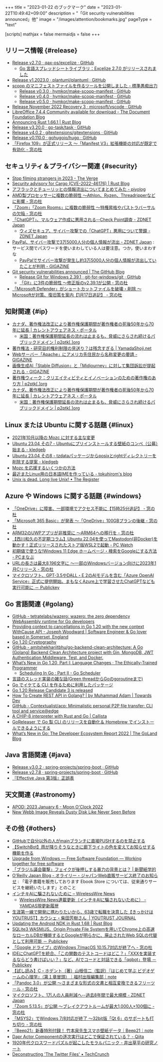 +++
title = "2023-01-22 のブックマーク"
date =  "2023-01-22T10:49:42+09:00"
description = "「Git security vulnerabilities announced」他"
image = "/images/attention/bookmarks.jpg"
pageType = "text"

[scripts]
  mathjax = false
  mermaidjs = false
+++

## リリース情報 {#release}

- [Release v2.7.0 · qax-os/excelize · GitHub](https://github.com/qax-os/excelize/releases/tag/v2.7.0)
  - [Go 言語スプレッドシートライブラリ：Excelize 2.7.0 がリリースされました](https://zenn.dev/xuri/articles/e30a078a27db42)
- [Release v1.2023.0 · plantuml/plantuml · GitHub](https://github.com/plantuml/plantuml/releases/tag/v1.2023.0)
- [scoop のマニフェストファイルを作るツールを公開しました - 標準愚痴出力](https://zetamatta.hatenablog.com/entry/2023/01/10/111205)
  - [Release v0.3.0 · hymkor/make-scoop-manifest · GitHub](https://github.com/hymkor/make-scoop-manifest/releases/tag/v0.3.0)
  - [Release v0.4.0 · hymkor/make-scoop-manifest · GitHub](https://github.com/hymkor/make-scoop-manifest/releases/tag/v0.4.0)
  - [Release v0.5.0 · hymkor/make-scoop-manifest · GitHub](https://github.com/hymkor/make-scoop-manifest/releases/tag/v0.5.0)
- [Release November 2022 Recovery 3 · microsoft/vscode · GitHub](https://github.com/microsoft/vscode/releases/tag/1.74.3)
- [LibreOffice 7.4.4 Community available for download - The Document Foundation Blog](https://blog.documentfoundation.org/blog/2023/01/12/libreoffice-7-4-4-community/)
- [Announcing Rust 1.66.1 | Rust Blog](https://blog.rust-lang.org/2023/01/10/Rust-1.66.1.html)
- [Release v3.20.0 · go-task/task · GitHub](https://github.com/go-task/task/releases/tag/v3.20.0)
- [Release v4.0.2 · gitextensions/gitextensions · GitHub](https://github.com/gitextensions/gitextensions/releases/tag/v4.0.2)
- [Release v0.110.0 · gohugoio/hugo · GitHub](https://github.com/gohugoio/hugo/releases/tag/v0.110.0)
- [「Firefox 109」が正式リリース ～「Manifest V3」拡張機能の対応が既定で有効化 - 窓の杜](https://forest.watch.impress.co.jp/docs/news/1471065.html)

## セキュリティ＆プライバシー関連 {#security}

- [Stop filming strangers in 2023 - The Verge](https://www.theverge.com/2022/12/26/23519605/tiktok-viral-videos-privacy-surveillance-street-interviews-vlogs)
- [Security advisory for Cargo (CVE-2022-46176) | Rust Blog](https://blog.rust-lang.org/2023/01/10/cve-2022-46176.html)
- [アフラックとチューリッヒの情報流出についてまとめてみた - piyolog](https://piyolog.hatenadiary.jp/entry/2023/01/13/004052)
- [AMD製プロセッサーに複数の脆弱性 ～Athlon、Ryzen、Threadripperなどに影響 - 窓の杜](https://forest.watch.impress.co.jp/docs/news/1469386.html)
- [「Zoom」「Zoom Rooms」に複数の脆弱性 ～特権昇格やパストラバーサルの欠陥 - 窓の杜](https://forest.watch.impress.co.jp/docs/news/1469001.html)
- [「ChatGPT」、マルウェア作成に悪用される--Check Point調査 - ZDNET Japan](https://japan.zdnet.com/article/35198366/)
  - [ウィズセキュア、サイバー攻撃での「ChatGPT」悪用について警鐘 - ZDNET Japan](https://japan.zdnet.com/article/35198849/)
- [PayPal、サイバー攻撃で3万5000人分の個人情報が流出 - ZDNET Japan](https://japan.zdnet.com/article/35198853/) : サービス間でパスワードを使いまわしている人は要注意。つか，使いまわすな
  - [PayPalでサイバー攻撃が発生し約3万5000人分の個人情報が流出していたことが判明 - GIGAZINE](https://gigazine.net/news/20230120-paypal-account-leaked/)
- [Git security vulnerabilities announced | The GitHub Blog](https://github.blog/2023-01-17-git-security-vulnerabilities-announced-2/)
  - [Release Git for Windows 2.39.1 · git-for-windows/git · GitHub](https://github.com/git-for-windows/git/releases/tag/v2.39.1.windows.1)
  - [「Git」に3件の脆弱性 ～修正版のv2.39.1が公開 - 窓の杜](https://forest.watch.impress.co.jp/docs/news/1471256.html)
- [「Microsoft Defender」がショートカットファイルを破壊・削除 ～Microsoftが対策、復旧策を案内【1月17日追記】 - 窓の杜](https://forest.watch.impress.co.jp/docs/news/1470371.html)

## 知財関連 {#ip}

- [カナダ、著作権法改正により著作権保護期間が著作権者の死後50年から70年に延長 | カレントアウェアネス・ポータル](https://current.ndl.go.jp/car/170536)
  - [米国：著作権保護期間延長の流れは止まるも、脅威にさらされ続けるパブリックドメイン | p2ptk[.]org](https://p2ptk.org/copyright/4286)
- [著作権法・研究目的権利制限の見送り？は残念すぎる | YamadaShoji.net](http://yamadashoji.net/?p=1054)
- [Webサーバー「Apache」にアメリカ先住民から名称変更の要請 - GIGAZINE](https://gigazine.net/news/20230112-apache-appropriation/)
- [画像生成AI「Stable Diffusion」と「Midjourney」に対して集団訴訟が提起される - GIGAZINE](https://gigazine.net/news/20230116-stable-diffusion-midjourney-litigation/)
- [著作権ウィーク：クリエイティビティとイノベーションのための著作権のあり方 | p2ptk[.]org](https://p2ptk.org/copyright/4284)
- [カナダ、著作権法改正により著作権保護期間が著作権者の死後50年から70年に延長 | カレントアウェアネス・ポータル](https://current.ndl.go.jp/car/170536)
  - [米国：著作権保護期間延長の流れは止まるも、脅威にさらされ続けるパブリックドメイン | p2ptk[.]org](https://p2ptk.org/copyright/4286)

## Linux または Ubuntu に関する話題 {#linux}

- [2021年10月以降の Mozc に対する主な変更](https://zenn.dev/komatsuh/articles/9821ea8be015f0)
- [Ubuntu 23.04 その7 - Ubuntuにプリインストールする壁紙のコンペ（公募）始まる - kledgeb](https://kledgeb.blogspot.com/2023/01/ubuntu-2304-7-ubuntu.html)
- [Ubuntu 23.04 その8 - tzdataパッケージからposixとrightディレクトリーを削除する提案 - kledgeb](https://kledgeb.blogspot.com/2023/01/ubuntu-2304-8-tzdataposixright.html)
- [Mozc を応援するいくつかの方法](https://zenn.dev/komatsuh/articles/91def2bc633a8d)
- [最近またLinux用の日本語IMEを作っている - tokuhirom's blog](https://blog.64p.org/entry/2023/01/16/032912)
- [Unix is dead. Long live Unix! • The Register](https://www.theregister.com/2023/01/17/unix_is_dead/)

## Azure や Windows に関する話題 {#windows}

- [「OneDrive」に障害、一部環境でアクセス不能に【15時25分追記】 - 窓の杜](https://forest.watch.impress.co.jp/docs/news/1469653.html)
- [「Microsoft 365 Basic」が発表 ～「OneDrive」100GBプランの後継 - 窓の杜](https://forest.watch.impress.co.jp/docs/news/1469739.html)
- [ARM32のUWPアプリが非推奨に ～ARM64への移行を - 窓の杜](https://forest.watch.impress.co.jp/docs/news/1468861.html)
- [【西川和久の不定期コラム】Ubuntu 22.04を使ってMastodon(非Docker)を動かす！正式リリースされたストア版WSL2で起動  - PC Watch](https://pc.watch.impress.co.jp/docs/column/nishikawa/1468283.html)
- [初期値で使うな!Windows 11 Edge ホームページ・検索をGoogleにする方法 - PCまなぶ](https://pcmanabu.com/windows-11-edge-google/)
- [URLの長さは最大8,196文字に ～一部のWindowsバージョン向けに2023年1月Cリリース - 窓の杜](https://forest.watch.impress.co.jp/docs/news/1472035.html)
- [マイクロソフト、GPT-3.5やDALL・E 2のAIモデルを含む「Azure OpenAI Service」正式に提供開始。まもなくAzure上で学習させたChatGPTなども実行可能に － Publickey](https://www.publickey1.jp/blog/23/gpt_35dalle_2aiazure_openai_serviceazurechatgpt.html)

## Go 言語関連 {#golang}

- [GitHub - tetratelabs/wazero: wazero: the zero dependency WebAssembly runtime for Go developers](https://github.com/tetratelabs/wazero)
- [Providing context to cancellations in Go 1.20 with the new context WithCause API - Joseph Woodward | Software Engineer & Go lover based in Somerset, England](https://josephwoodward.co.uk/2023/01/context-cancellation-cause-with-cancel-cause)
- [Go 1.20 Cryptography](https://words.filippo.io/dispatches/go-1-20-cryptography/)
- [GitHub - amitshekhariitbhu/go-backend-clean-architecture: A Go (Golang) Backend Clean Architecture project with Gin, MongoDB, JWT Authentication Middleware, Test, and Docker.](https://github.com/amitshekhariitbhu/go-backend-clean-architecture)
- [What’s New in Go 1.20, Part I: Language Changes · The Ethically-Trained Programmer](https://blog.carlmjohnson.net/post/2023/golang-120-language-changes/)
  - [Scheduling In Go : Part II - Go Scheduler](https://www.ardanlabs.com/blog/2018/08/scheduling-in-go-part2.html)
- [言語のスレッド実装の雑な話(Green threadからGoのgoroutineまで)](https://zenn.dev/tetsu_koba/articles/e197c25899cd85)
- [Go でイケてる CLI を作るために利用したパッケージ](https://zenn.dev/kou_pg_0131/articles/go-cli-packages)
- [Go 1.20 Release Candidate 3 is released](https://groups.google.com/g/golang-announce/c/7SPnPbP2DTU)
- [How To Create REST API in Golang? | by Muhammad Adam | Towards Dev](https://towardsdev.com/how-to-create-rest-api-in-golang-6448d1de294c)
- [GitHub - Contextualist/acp: Minimalistic personal P2P file transfer: CLI tool and service@edge](https://github.com/Contextualist/acp)
- [A CHIP-8 interpreter with Rust and Go | Callista](https://callistaenterprise.se/blogg/teknik/2023/01/01/chip8-with-rust-and-go/)
- [GoReleaser で Go 製 CLI のリリースを自動化＆ Homebrew でインストールできるようにする](https://zenn.dev/kou_pg_0131/articles/goreleaser-usage)
- [What’s New in Go: The Developer Ecosystem Report 2022 | The GoLand Blog](https://blog.jetbrains.com/go/2023/01/17/what-s-new-in-go-the-developer-ecosystem-report-2022/)

## Java  言語関連 {#java}

- [Release v3.0.2 · spring-projects/spring-boot · GitHub](https://github.com/spring-projects/spring-boot/releases/tag/v3.0.2)
- [Release v2.7.8 · spring-projects/spring-boot · GitHub](https://github.com/spring-projects/spring-boot/releases/tag/v2.7.8)
- [『Effective Java 第3版』正誤表](https://yoshikishibata.github.io/myhomepage/errata/ej3eerrata.html)

## 天文関連 {#astronomy}

- [APOD: 2023 January 6 - Moon O'Clock 2022](https://apod.nasa.gov/apod/ap230106.html)
- [New Webb Image Reveals Dusty Disk Like Never Seen Before](https://webbtelescope.org/contents/news-releases/2023/news-2023-103)

## その他 {#others}

- [GitHubで自分以外の人がmainブランチに直接PUSHするのを禁止する](https://zenn.dev/ttani/articles/github-approval-self)
- [【SwitchBot】雨が降りそうなときに廊下ライトの色を変えてお知らせする機能を作る](https://zenn.dev/tanny/articles/808487545eb30f)
- [Upgrade from Windows — Free Software Foundation — Working together for free software](https://www.fsf.org/windows/)
- [「ブラジル議会襲撃」フェイクが後押しする暴力の背景とは？ | 新聞紙学的](https://kaztaira.wordpress.com/2023/01/09/attack-on-brazilian-congress-and-fakenews/)
- [O'Reilly Japan Blog - オライリー・ジャパンWeb直販サービス終了のお知らせ](https://www.oreilly.co.jp/blog/2022/10/ann-closing-web-direct-sales.html) : 「電子書籍を販売しております Ebook Store については、従来通りサービスを継続いたします」とのこと
- [インチキAIに騙されないために – WirelessWire News](https://wirelesswire.jp/2023/01/83851/)
  - [WirelessWire News連載更新（インチキAIに騙されないために） - YAMDAS現更新履歴](https://yamdas.hatenablog.com/entry/20230111/wirelesswire)
- [生涯第一線で開発に携わりたいから、63歳で転職を決意した【きっかけはYOUTRUST】カウシェ・柴田芳樹さん  | YOUTRUST JOURNAL](https://lp.youtrust.jp/journal/posts/interview-shibata)
- [Updating the Android NDK in Rust 1.68 | Rust Blog](https://blog.rust-lang.org/2023/01/09/android-ndk-update-r25.html)
- [SQLite3 WASM/JS、Origin Private File Systemを用いてChrome上の高速なローカルDBが機能するとGoogleが明らかに、廃止されたWeb SQLの代替として利用可能 － Publickey](https://www.publickey1.jp/blog/23/sqlite3_wasmjsorigin_private_file_systemchromedbgoogleweb_sql.html)
- [「Google ドライブ」のWindows 7/macOS 10.15.7対応が終了へ - 窓の杜](https://forest.watch.impress.co.jp/docs/news/1469590.html)
- [IDEにChatGPTを統合、「この関数のテストコードはどこ？」「XXXを実装するならどう書けばいい？」など、AIでコードと対話できる「qqbot」登場 － Publickey](https://www.publickey1.jp/blog/23/idechatgptxxxaiqqbot.html)
- [【試し読み】C・ホデント（著）山根信二（監訳）『はじめて学ぶ ビデオゲームの心理学』（第１章冒頭）｜福村出版編集部｜note](https://note.com/fukumura_henshu/n/n3fd570707ad5)
- [「Pandoc 3.0」が公開 ～さまざまな形式の文書と相互変換できるフリーツール - 窓の杜](https://forest.watch.impress.co.jp/docs/news/1471684.html)
- [マイクロソフト、1万人の人員削減へ--過去8年間で最大規模 - ZDNET Japan](https://japan.zdnet.com/article/35198793/)
- [「Zoom 5.13.5」が公開 ～ブレイクアウトルームが最大1,000人×100個に - 窓の杜](https://forest.watch.impress.co.jp/docs/news/1470937.html)
- [「MSYS2」でWindows 7/8対応が終了 ～32bit版「Qt 6」のサポートも打ち切り - 窓の杜](https://forest.watch.impress.co.jp/docs/news/1470736.html)
- [『Beep21』新春特別付録！ 竹本泉先生スマホ壁紙データ｜Beep21｜note](https://note.com/beep21/n/n925935a6b56f)
- [Dapr Actor Componentの逐次実行はどこで保証されている？ - Qiita](https://qiita.com/Syuparn/items/ae87e59449463338f7c0)
- [1920年代クロスワードパズルが起こしたモラルパニック - 井出草平の研究ノート](https://ides.hatenablog.com/entry/2021/08/29/092342)
- [Deconstructing 'The Twitter Files' • TechCrunch](https://techcrunch.com/2023/01/13/deconstructing-the-twitter-files/)

